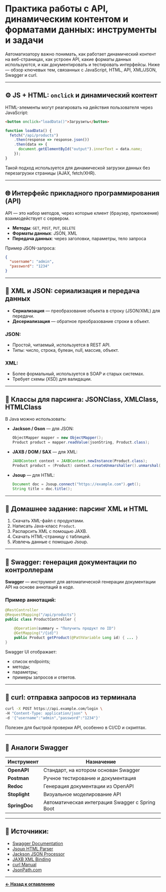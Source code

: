 # Практика работы с API, динамическим контентом и форматами данных: инструменты и задачи

Автоматизатору важно понимать, как работает динамический контент на веб-страницах, как устроен API, какие форматы данных используются, и как документировать и тестировать интерфейсы. Ниже — обзор ключевых тем, связанных с JavaScript, HTML, API, XML/JSON, Swagger и curl.

---

## ⚙️ JS + HTML: `onclick` и динамический контент

HTML-элементы могут реагировать на действия пользователя через JavaScript:

```html
<button onclick="loadData()">Загрузить</button>
```

```javascript
function loadData() {
  fetch("/api/products")
    .then(response => response.json())
    .then(data => {
      document.getElementById("output").innerText = data.name;
    });
}
```

Такой подход используется для динамической загрузки данных без перезагрузки страницы (AJAX, fetch/XHR).

---

## 🌐 Интерфейс прикладного программирования (API)

API — это набор методов, через которые клиент (браузер, приложение) взаимодействует с сервером.

- **Методы**: `GET`, `POST`, `PUT`, `DELETE`
- **Форматы данных**: JSON, XML
- **Передача данных**: через заголовки, параметры, тело запроса

Пример JSON-запроса:
```json
{
  "username": "admin",
  "password": "1234"
}
```

---

## 🔄 XML и JSON: сериализация и передача данных

- **Сериализация** — преобразование объекта в строку (JSON/XML) для передачи.
- **Десериализация** — обратное преобразование строки в объект.

### JSON:
- Простой, читаемый, используется в REST API.
- Типы: число, строка, булеан, null, массив, объект.

### XML:
- Более формальный, используется в SOAP и старых системах.
- Требует схемы (XSD) для валидации.

---

## 🧩 Классы для парсинга: JSONClass, XMLClass, HTMLClass

В Java можно использовать:

- **Jackson / Gson** — для JSON:
  ```java
  ObjectMapper mapper = new ObjectMapper();
  Product product = mapper.readValue(jsonString, Product.class);
  ```

- **JAXB / DOM / SAX** — для XML:
  ```java
  JAXBContext context = JAXBContext.newInstance(Product.class);
  Product product = (Product) context.createUnmarshaller().unmarshal(new File("product.xml"));
  ```

- **Jsoup** — для HTML:
  ```java
  Document doc = Jsoup.connect("https://example.com").get();
  String title = doc.title();
  ```

---

## 📝 Домашнее задание: парсинг XML и HTML

1. Скачать XML-файл с продуктами.
2. Написать Java-класс `Product`.
3. Распарсить XML с помощью JAXB.
4. Скачать HTML-страницу с таблицей.
5. Извлечь данные с помощью Jsoup.

---

## 📄 Swagger: генерация документации по контроллерам

**Swagger** — инструмент для автоматической генерации документации API на основе аннотаций в коде.

### Пример аннотаций:
```java
@RestController
@RequestMapping("/api/products")
public class ProductController {

    @Operation(summary = "Получить продукт по ID")
    @GetMapping("/{id}")
    public Product getProduct(@PathVariable Long id) { ... }
}
```

Swagger UI отображает:
- список endpoints;
- методы;
- параметры;
- примеры запросов и ответов.

---

## 🧪 curl: отправка запросов из терминала

```bash
curl -X POST https://api.example.com/login \
-H "Content-Type: application/json" \
-d '{"username":"admin","password":"1234"}'
```

Полезен для быстрой проверки API, особенно в CI/CD и скриптах.

---

## 🔁 Аналоги Swagger

| Инструмент      | Назначение                        |
|-----------------|------------------------------------|
| **OpenAPI**     | Стандарт, на котором основан Swagger |
| **Postman**     | Ручное тестирование и документация |
| **Redoc**       | Генерация документации из OpenAPI |
| **Stoplight**   | Визуальное моделирование API       |
| **SpringDoc**   | Автоматическая интеграция Swagger с Spring Boot |

---

## 🔗 Источники:
- [Swagger Documentation](https://swagger.io/docs/)
- [Jsoup HTML Parser](https://jsoup.org/)
- [Jackson JSON Processor](https://github.com/FasterXML/jackson)
- [JAXB XML Binding](https://docs.oracle.com/javase/tutorial/jaxb/)
- [curl Manual](https://curl.se/docs/manual.html)
- [JsonPath.com](https://jsonpath.com/)

---
[**← Назад к оглавлению**](../../README.md)
